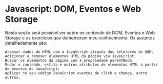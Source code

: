 # Javascript: DOM, Eventos e Web Storage

Nesta seção será possível ver sobre os conteudo de DOM, Eventos e Web Storage e os exercicios que demonstram meu conhecimento. Os assuntos detalhadamente são:
```
Acessar dados do HTML com o JavaScript através dos seletores do DOM.
Adicionar e remover elementos HTML da página via JavaScript;
Buscar os elementos da página com a propriedade parentNode.
Mudar o conteúdo, estilo e outros atributos de elementos HTML a partir de eventos do JavaScript;
Aplicar no seu código JavaScript eventos de click e change, entre outros.
```